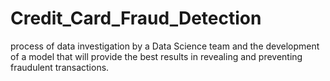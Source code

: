 # Credit_Card_Fraud_Detection

process of data investigation by a Data Science team and the development of a model that will provide the best results in revealing and preventing fraudulent transactions.
